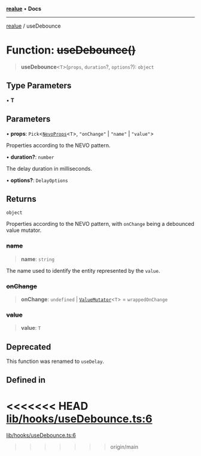 [**realue**](../README.md) • **Docs**

***

[realue](../README.md) / useDebounce

# Function: ~~useDebounce()~~

> **useDebounce**\<`T`\>(`props`, `duration`?, `options`?): `object`

## Type Parameters

• **T**

## Parameters

• **props**: `Pick`\<[`NevoProps`](../type-aliases/NevoProps.md)\<`T`\>, `"onChange"` \| `"name"` \| `"value"`\>

Properties according to the NEVO pattern.

• **duration?**: `number`

The delay duration in milliseconds.

• **options?**: `DelayOptions`

## Returns

`object`

Properties according to the NEVO pattern, with `onChange` being a debounced value mutator.

### ~~name~~

> **name**: `string`

The name used to identify the entity represented by the `value`.

### ~~onChange~~

> **onChange**: `undefined` \| [`ValueMutator`](../type-aliases/ValueMutator.md)\<`T`\> = `wrappedOnChange`

### ~~value~~

> **value**: `T`

## Deprecated

This function was renamed to `useDelay`.

## Defined in

<<<<<<< HEAD
[lib/hooks/useDebounce.ts:6](https://github.com/nevoland/realue/blob/cbce77129663d64110c6eeb5270a3b7841e0b453/lib/hooks/useDebounce.ts#L6)
=======
[lib/hooks/useDebounce.ts:6](https://github.com/nevoland/realue/blob/90be82ca388547f529d338e720e90d4eeb8b3263/lib/hooks/useDebounce.ts#L6)
>>>>>>> origin/main

